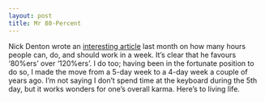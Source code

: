 ```yaml
---
layout: post
title: Mr 80-Percent
---
```



Nick Denton wrote an [interesting article](http://www.nickdenton.org/docs/80_percent_company.mht) last month on how many hours people can, do, and should work in a week. It’s clear that he favours ‘80%ers’ over ‘120%ers’. I do too; having been in the fortunate position to do so, I made the move from a 5-day week to a 4-day week a couple of years ago. I’m not saying I don’t spend time at the keyboard during the 5th day, but it works wonders for one’s overall karma. Here’s to living life.


